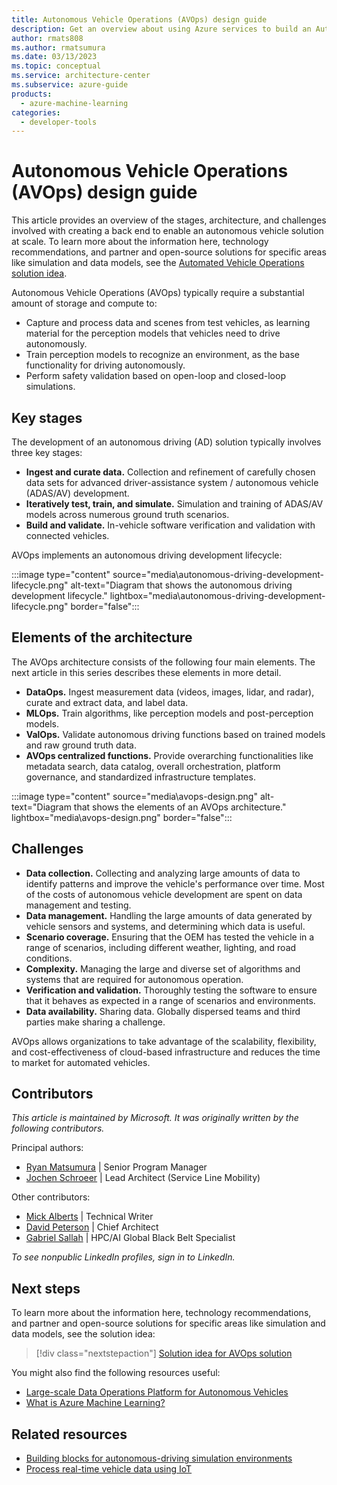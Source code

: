 ```yaml
---
title: Autonomous Vehicle Operations (AVOps) design guide
description: Get an overview about using Azure services to build an Autonomous Vehicle Operations (AVOps) solution.
author: rmats808
ms.author: rmatsumura
ms.date: 03/13/2023
ms.topic: conceptual
ms.service: architecture-center
ms.subservice: azure-guide
products:
  - azure-machine-learning
categories: 
  - developer-tools
---
```


# Autonomous Vehicle Operations (AVOps) design guide

This article provides an overview of the stages, architecture, and challenges involved with creating a back end to enable an autonomous vehicle solution at scale. To learn more about the information here, technology recommendations, and partner and open-source solutions for specific areas like simulation and data models, see the [Automated Vehicle Operations solution idea](../../solution-ideas/articles/avops-architecture.yml).

Autonomous Vehicle Operations (AVOps) typically require a substantial amount of storage and compute to:
- Capture and process data and scenes from test vehicles, as learning material for the perception models that vehicles need to drive autonomously. 
- Train perception models to recognize an environment, as the base functionality for driving autonomously.
- Perform safety validation based on open-loop and closed-loop simulations.

## Key stages

The development of an autonomous driving (AD) solution typically involves three key stages: 

- **Ingest and curate data.** Collection and refinement of carefully chosen data sets for advanced driver-assistance system / autonomous vehicle (ADAS/AV) development.
- **Iteratively test, train, and simulate.** Simulation and training of ADAS/AV models across numerous ground truth scenarios.
- **Build and validate.** In-vehicle software verification and validation with connected vehicles.

AVOps implements an autonomous driving development lifecycle:  

:::image type="content" source="media\autonomous-driving-development-lifecycle.png" alt-text="Diagram that shows the autonomous driving development lifecycle." lightbox="media\autonomous-driving-development-lifecycle.png" border="false":::

## Elements of the architecture

The AVOps architecture consists of the following four main elements. The next article in this series describes these elements in more detail. 

- **DataOps.** Ingest measurement data (videos, images, lidar, and radar), curate and extract data, and label data.
- **MLOps.** Train algorithms, like perception models and post-perception models.
- **ValOps.** Validate autonomous driving functions based on trained models and raw ground truth data.
- **AVOps centralized functions.** Provide overarching functionalities like metadata search, data catalog, overall orchestration, platform governance, and standardized infrastructure templates.

:::image type="content" source="media\avops-design.png" alt-text="Diagram that shows the elements of an AVOps architecture." lightbox="media\avops-design.png" border="false":::

## Challenges

- **Data collection.** Collecting and analyzing large amounts of data to identify patterns and improve the vehicle's performance over time. Most of the costs of autonomous vehicle development are spent on data management and testing.
- **Data management.** Handling the large amounts of data generated by vehicle sensors and systems, and determining which data is useful.
- **Scenario coverage.** Ensuring that the OEM has tested the vehicle in a range of scenarios, including different weather, lighting, and road conditions.
- **Complexity.** Managing the large and diverse set of algorithms and systems that are required for autonomous operation.
- **Verification and validation.** Thoroughly testing the software to ensure that it behaves as expected in a range of scenarios and environments.
- **Data availability.** Sharing data. Globally dispersed teams and third parties make sharing a challenge.

AVOps allows organizations to take advantage of the scalability, flexibility, and cost-effectiveness of cloud-based infrastructure and reduces the time to market for automated vehicles. 

## Contributors 

*This article is maintained by Microsoft. It was originally written by the following contributors.*

Principal authors: 

 - [Ryan Matsumura](https://www.linkedin.com/in/ryan-matsumura-4167257b/) | Senior Program Manager
 - [Jochen Schroeer](https://www.linkedin.com/in/jochen-schroeer/) | Lead Architect (Service Line Mobility)

Other contributors: 

 - [Mick Alberts](https://www.linkedin.com/in/mick-alberts-a24a1414/) | Technical Writer
 - [David Peterson](https://www.linkedin.com/in/david-peterson-64456021/) | Chief Architect
 - [Gabriel Sallah](https://www.linkedin.com/in/gabrielsallah/) | HPC/AI Global Black Belt Specialist

*To see nonpublic LinkedIn profiles, sign in to LinkedIn.*

## Next steps

To learn more about the information here, technology recommendations, and partner and open-source solutions for specific areas like simulation and data models, see the solution idea:

> [!div class="nextstepaction"] 
> [Solution idea for AVOps solution](../../solution-ideas/articles/avops-architecture.yml)

You might also find the following resources useful: 

- [Large-scale Data Operations Platform for Autonomous Vehicles](https://devblogs.microsoft.com/ise/large-scale-data-operations-platform-for-autonomous-vehicles/)
- [What is Azure Machine Learning?](/azure/machine-learning/overview-what-is-azure-machine-learning)

## Related resources

- [Building blocks for autonomous-driving simulation environments](../../industries/automotive/building-blocks-autonomous-driving-simulation-environments.yml)
- [Process real-time vehicle data using IoT](../../example-scenario/data/realtime-analytics-vehicle-iot.yml)
